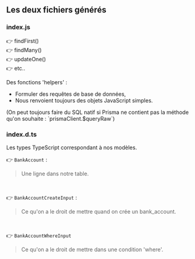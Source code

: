 ## Les deux fichiers générés

<div grid="~ cols-2 gap-6" class="relative">

<div class="pr-3 border-r">

### index.js

👉 findFirst()  
👉 findMany()  
👉 updateOne()  
👉 etc..

Des fonctions 'helpers' :
- Formuler des requêtes de base de données,
- Nous renvoient toujours des objets JavaScript simples.

<div class="text-sm mt-10">
(On peut toujours faire du SQL natif si Prisma ne contient pas la méthode qu'on souhaite : `prismaClient.$queryRaw`)
</div>

</div>
<div>

### index.d.ts

Les types TypeScript correspondant à nos modèles.

👉 `BankAccount` :
> Une ligne dans notre table.

<br>
 
👉 `BankAccountCreateInput` :
> Ce qu'on a le droit de mettre quand on crée un bank_account.

<br>

👉 `BankAccountWhereInput`
> Ce qu'on a le droit de mettre dans une condition 'where'.

</div>
</div>

<!--
#### Des POJOs, contrairement à d'autres ORMs qui ont tendance à renvoyer des instances de modèles.

### $queryRaw : Je l'ai utilisé pour une requête de recherche de texte pour enlever les caractères accentués via un plugin de Postgres...
#### Mais attention ici on perdra les vérifications de syntaxe.
-->
